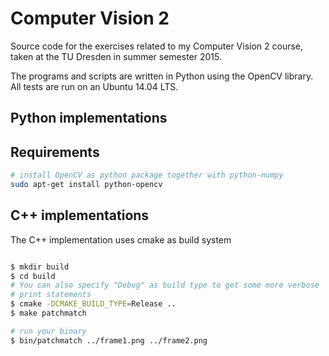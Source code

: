 # Computer Vision 2

Source code for the exercises related to my Computer Vision 2 course, taken at
the TU Dresden in summer semester 2015.

The programs and scripts are written in Python using the OpenCV library. All
tests are run on an Ubuntu 14.04 LTS.

## Python implementations

## Requirements

```bash
# install OpenCV as python package together with python-numpy
sudo apt-get install python-opencv
```

## C++ implementations

The C++ implementation uses cmake as build system

```bash

$ mkdir build
$ cd build
# You can also specify "Debug" as build type to get some more verbose
# print statements
$ cmake -DCMAKE_BUILD_TYPE=Release ..
$ make patchmatch

# run your binary
$ bin/patchmatch ../frame1.png ../frame2.png
```
